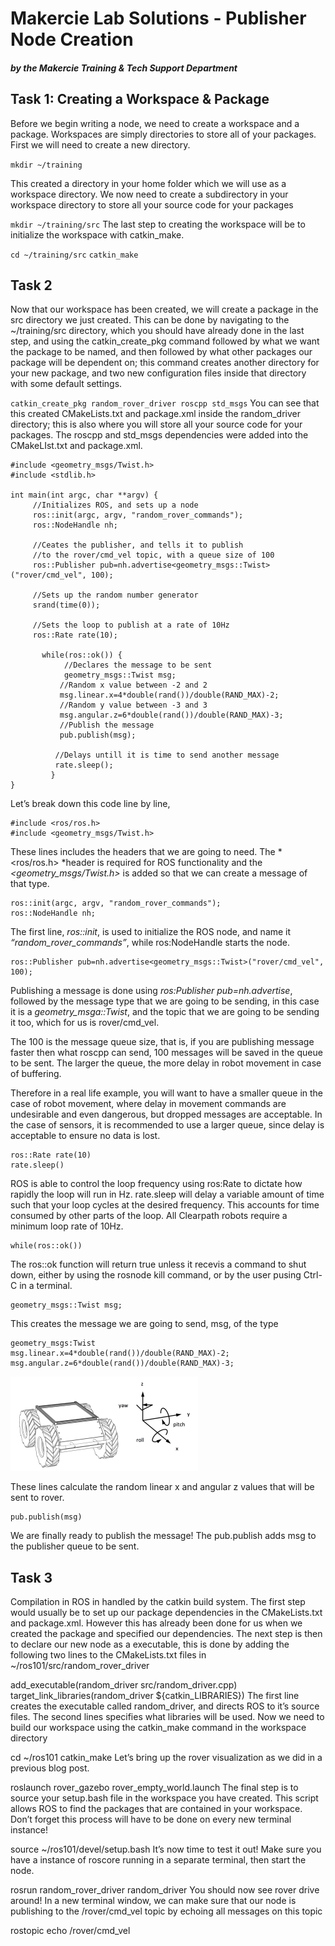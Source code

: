 # Makercie Lab Solutions - Publisher Node Creation
##### by the Makercie Training & Tech Support Department
## Task 1: Creating a Workspace & Package
Before we begin writing a node, we need to create a workspace and a package. Workspaces are simply directories to store all of your packages. First we will need to create a new directory.

`mkdir ~/training`

This created a directory in your home folder which we will use as a workspace directory. We now need to create a subdirectory in your workspace directory to store all your source code for your packages

`mkdir ~/training/src`
The last step to creating the workspace will be to initialize the workspace with catkin_make.

`cd ~/training/src`
`catkin_make`
## Task 2
Now that our workspace has been created, we will create a package in the src directory we just created. This can be done by navigating to the ~/training/src directory, which you should have already done in the last step, and using the catkin_create_pkg command  followed by what we want the package to be named, and then followed by what other packages our package will be dependent on; this command creates another directory for your new package, and two new configuration files inside that directory with some default settings.

`catkin_create_pkg random_rover_driver roscpp std_msgs`
You can see that this created CMakeLists.txt and package.xml inside the random_driver directory; this is also where you will store all your source code for your packages. The roscpp and std_msgs  dependencies were added into the CMakeLIst.txt and package.xml.

```#include <ros/ros.h>
#include <geometry_msgs/Twist.h> 
#include <stdlib.h> 

int main(int argc, char **argv) {
     //Initializes ROS, and sets up a node
     ros::init(argc, argv, "random_rover_commands");
     ros::NodeHandle nh;

     //Ceates the publisher, and tells it to publish
     //to the rover/cmd_vel topic, with a queue size of 100
     ros::Publisher pub=nh.advertise<geometry_msgs::Twist>("rover/cmd_vel", 100);

     //Sets up the random number generator
     srand(time(0));

     //Sets the loop to publish at a rate of 10Hz
     ros::Rate rate(10);

       while(ros::ok()) {
            //Declares the message to be sent
            geometry_msgs::Twist msg;
           //Random x value between -2 and 2
           msg.linear.x=4*double(rand())/double(RAND_MAX)-2;
           //Random y value between -3 and 3
           msg.angular.z=6*double(rand())/double(RAND_MAX)-3;
           //Publish the message
           pub.publish(msg);

          //Delays untill it is time to send another message
          rate.sleep();
         }
}
```
Let’s break down this code line by line,

```
#include <ros/ros.h>
#include <geometry_msgs/Twist.h> 
```

These lines includes the headers that we are going to need. The *<ros/ros.h> *header is required for ROS functionality and  the *<geometry_msgs/Twist.h>* is added so that we can create a message of that type.

```
ros::init(argc, argv, "random_rover_commands");
ros::NodeHandle nh;
```

The first line, *ros::init*,  is used to initialize the ROS node, and name it *“random_rover_commands”*, while ros:NodeHandle starts the node.
```
ros::Publisher pub=nh.advertise<geometry_msgs::Twist>("rover/cmd_vel", 100);
```
Publishing a message is done using *ros:Publisher pub=nh.advertise*, followed by the message type that we are going to be sending, in this case it is a *geometry_msga::Twist*, and the topic that we are going to be sending it too, which for us is rover/cmd_vel.

The 100 is the message queue size, that is, if you are publishing message faster then what roscpp can send, 100 messages will be saved in the queue to be sent. The larger the queue, the more delay in robot movement in case of buffering.

Therefore in a real life example, you will want to have a smaller queue in the case of robot movement, where delay in movement commands are undesirable and even dangerous, but dropped messages are acceptable. In the case of sensors, it is recommended to use a larger queue, since delay is acceptable to ensure no data is lost.
```
ros::Rate rate(10)
rate.sleep()
```

ROS is able to control the loop frequency  using ros:Rate to dictate how rapidly the loop will run in Hz. rate.sleep will delay a variable amount of time such that your loop cycles at the desired frequency. This accounts for time consumed by other parts of the loop. All Clearpath robots require a minimum loop rate of 10Hz.
```
while(ros::ok())
```
The ros::ok function will return true unless it recevis a command to shut down, either by using the rosnode kill command, or by the user pusing Ctrl-C in a terminal.
```
geometry_msgs::Twist msg;
```
This creates the message we are going to send, msg, of the type 
```
geometry_msgs:Twist
msg.linear.x=4*double(rand())/double(RAND_MAX)-2;
msg.angular.z=6*double(rand())/double(RAND_MAX)-3;
```

![](../images/Pasted%20image%2020230924182216.png)

These lines calculate the random linear x and angular z values that will be sent to rover.
```
pub.publish(msg)
```
We are finally ready to publish the message! The pub.publish adds msg to the publisher queue to be sent.

## Task 3
Compilation in ROS in handled by the catkin build system. The first step would usually be to set up our package dependencies in the CMakeLists.txt and package.xml. However this has already been done for us when we created the package and specified our dependencies. The next step is then to declare our new node as a executable, this is done by adding the following two lines to the CMakeLists.txt files in ~/ros101/src/random_rover_driver

add_executable(random_driver src/random_driver.cpp)
target_link_libraries(random_driver ${catkin_LIBRARIES})
The first line creates the executable called random_driver, and directs ROS to it’s source files. The second lines specifies what libraries will be used. Now we need to build our workspace using the catkin_make command in the workspace directory

cd ~/ros101
catkin_make
Let’s bring up the rover visualization as we did in a previous blog post.

roslaunch rover_gazebo rover_empty_world.launch
The final step is to source your setup.bash file in the workspace you have created. This script allows ROS to find the packages that are contained in your workspace. Don’t forget this process will have to be done on every new terminal instance!

source ~/ros101/devel/setup.bash
It’s now time to test it out! Make sure you have a instance of roscore running in a separate terminal, then start the node.

rosrun random_rover_driver random_driver
You should now see rover drive around! In a new terminal window, we can make sure that our node is publishing to the /rover/cmd_vel topic by echoing all messages on this topic

rostopic echo /rover/cmd_vel

